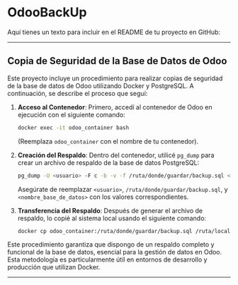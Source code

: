 # OdooBackUp

Aquí tienes un texto para incluir en el README de tu proyecto en GitHub:

---

## Copia de Seguridad de la Base de Datos de Odoo

Este proyecto incluye un procedimiento para realizar copias de seguridad de la base de datos de Odoo utilizando Docker y PostgreSQL. A continuación, se describe el proceso que seguí:

1. **Acceso al Contenedor**: Primero, accedí al contenedor de Odoo en ejecución con el siguiente comando:
   ```bash
   docker exec -it odoo_container bash
   ```
   (Reemplaza `odoo_container` con el nombre de tu contenedor).

2. **Creación del Respaldo**: Dentro del contenedor, utilicé `pg_dump` para crear un archivo de respaldo de la base de datos PostgreSQL:
   ```bash
   pg_dump -U <usuario> -F c -b -v -f /ruta/donde/guardar/backup.sql <nombre_base_de_datos>
   ```
   Asegúrate de reemplazar `<usuario>`, `/ruta/donde/guardar/backup.sql`, y `<nombre_base_de_datos>` con los valores correspondientes.

3. **Transferencia del Respaldo**: Después de generar el archivo de respaldo, lo copié al sistema local usando el siguiente comando:
   ```bash
   docker cp odoo_container:/ruta/donde/guardar/backup.sql /ruta/local
   ```

Este procedimiento garantiza que dispongo de un respaldo completo y funcional de la base de datos, esencial para la gestión de datos en Odoo. Esta metodología es particularmente útil en entornos de desarrollo y producción que utilizan Docker.

--- 
